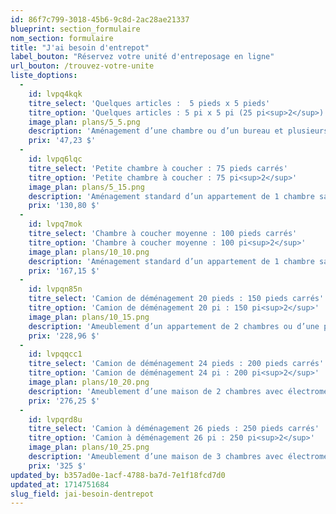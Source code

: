 ```yaml
---
id: 86f7c799-3018-45b6-9c8d-2ac28ae21337
blueprint: section_formulaire
nom_section: formulaire
title: "J'ai besoin d'entrepot"
label_bouton: "Réservez votre unité d'entreposage en ligne"
url_bouton: /trouvez-votre-unite
liste_doptions:
  -
    id: lvpq4kqk
    titre_select: 'Quelques articles :  5 pieds x 5 pieds'
    titre_option: 'Quelques articles : 5 pi x 5 pi (25 pi<sup>2</sup>)'
    image_plan: plans/5_5.png
    description: 'Aménagement d’une chambre ou d’un bureau et plusieurs boîtes et petits objets OU environ 50 boîtes.'
    prix: '47,23 $'
  -
    id: lvpq6lqc
    titre_select: 'Petite chambre à coucher : 75 pieds carrés'
    titre_option: 'Petite chambre à coucher : 75 pi<sup>2</sup>'
    image_plan: plans/5_15.png
    description: 'Aménagement standard d’un appartement de 1 chambre sans électroménagers, boîtes de petits articles.'
    prix: '130,80 $'
  -
    id: lvpq7mok
    titre_select: 'Chambre à coucher moyenne : 100 pieds carrés'
    titre_option: 'Chambre à coucher moyenne : 100 pi<sup>2</sup>'
    image_plan: plans/10_10.png
    description: 'Aménagement standard d’un appartement de 1 chambre sans électroménagers, environ 150 boîtes.'
    prix: '167,15 $'
  -
    id: lvpqn85n
    titre_select: 'Camion de déménagement 20 pieds : 150 pieds carrés'
    titre_option: 'Camion de déménagement 20 pi : 150 pi<sup>2</sup>'
    image_plan: plans/10_15.png
    description: 'Ameublement d’un appartement de 2 chambres ou d’une petite maison avec électroménagers, meubles de patio et plusieurs coffres. Unité assez spacieuse pour entreposer des rouleaux de tapis et des matériaux de construction'
    prix: '228,96 $'
  -
    id: lvpqqcc1
    titre_select: 'Camion de déménagement 24 pieds : 200 pieds carrés'
    titre_option: 'Camion de déménagement 24 pi : 200 pi<sup>2</sup>'
    image_plan: plans/10_20.png
    description: 'Ameublement d’une maison de 2 chambres avec électroménagers, meubles de patio et plusieurs coffres, équipement de construction.'
    prix: '276,25 $'
  -
    id: lvpqrd8u
    titre_select: 'Camion à déménagement 26 pieds : 250 pieds carrés'
    titre_option: 'Camion à déménagement 26 pi : 250 pi<sup>2</sup>'
    image_plan: plans/10_25.png
    description: 'Ameublement d’une maison de 3 chambres avec électroménagers, meubles de patio, de nombreuses boîtes et articles divers.'
    prix: '325 $'
updated_by: b357ad0e-1acf-4788-ba7d-7e1f18fcd7d0
updated_at: 1714751684
slug_field: jai-besoin-dentrepot
---
```

